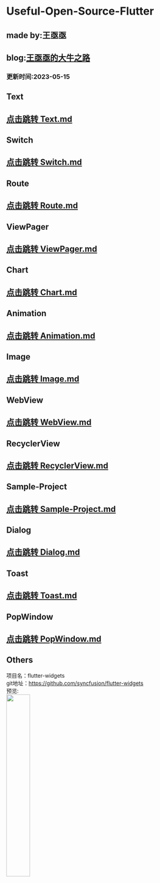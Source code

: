 # Useful-Open-Source-Flutter
## made by:王亟亟
## blog:[王亟亟的大牛之路](http://blog.csdn.net/ddwhan0123) 



### 更新时间:2023-05-15

##  Text
## [点击跳转 Text.md](https://github.com/ddwhan0123/Useful-Open-Source-Flutter/blob/master/Text.md)


##  Switch
## [点击跳转 Switch.md](https://github.com/ddwhan0123/Useful-Open-Source-Flutter/blob/master/Switch.md)

##  Route
## [点击跳转 Route.md](https://github.com/ddwhan0123/Useful-Open-Source-Flutter/blob/master/Route.md)

##  ViewPager
## [点击跳转 ViewPager.md](https://github.com/ddwhan0123/Useful-Open-Source-Flutter/blob/master/ViewPager.md)

##  Chart
## [点击跳转 Chart.md](https://github.com/ddwhan0123/Useful-Open-Source-Flutter/blob/master/Chart.md)



##  Animation
## [点击跳转 Animation.md](https://github.com/ddwhan0123/Useful-Open-Source-Flutter/blob/master/Animation.md)


##  Image
## [点击跳转 Image.md](https://github.com/ddwhan0123/Useful-Open-Source-Flutter/blob/master/Image.md)

##  WebView
## [点击跳转 WebView.md](https://github.com/ddwhan0123/Useful-Open-Source-Flutter/blob/master/WebView.md)

##  RecyclerView
## [点击跳转 RecyclerView.md](https://github.com/ddwhan0123/Useful-Open-Source-Flutter/blob/master/RecyclerView.md)

##  Sample-Project
## [点击跳转 Sample-Project.md](https://github.com/ddwhan0123/Useful-Open-Source-Flutter/blob/master/Sample-Project.md)

##  Dialog
## [点击跳转 Dialog.md](https://github.com/ddwhan0123/Useful-Open-Source-Flutter/blob/master/Dialog.md)


##  Toast
## [点击跳转 Toast.md](https://github.com/ddwhan0123/Useful-Open-Source-Flutter/blob/master/Toast.md)

##  PopWindow
## [点击跳转 PopWindow.md](https://github.com/ddwhan0123/Useful-Open-Source-Flutter/blob/master/PopWindow.md)

## Others

项目名：flutter-widgets<br>
git地址：https://github.com/syncfusion/flutter-widgets<br>
预览:<br>
<img src="https://camo.githubusercontent.com/9147ea11722078d1d7506f16f4e4ddb5a8046e4f0ccee639f18003220d26b9e9/68747470733a2f2f63646e2e73796e63667573696f6e2e636f6d2f636f6e74656e742f696d616765732f666c75747465722d776964676574732d636f6c6c6167652e706e67" width="35%"/>

